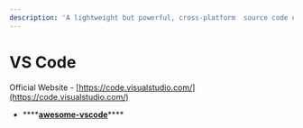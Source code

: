 ```yaml
---
description: 'A lightweight but powerful, cross-platform  source code editor'
---
```


# VS Code

Official Website - [https://code.visualstudio.com/](https://code.visualstudio.com/)

*  ****[**awesome-vscode**](https://github.com/viatsko/awesome-vscode)\*\*\*\*

